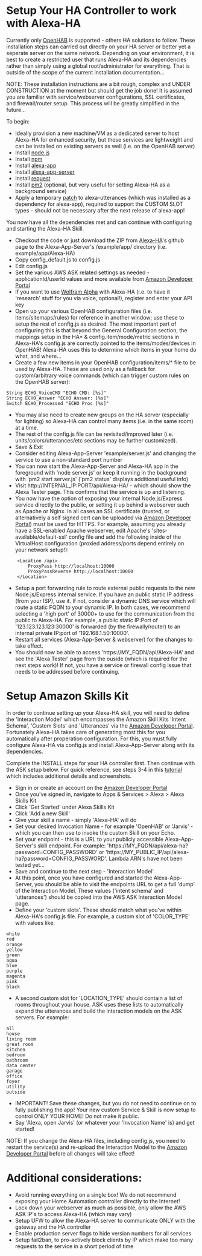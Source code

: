 # Setup Your HA Controller to work with Alexa-HA
Currently only [OpenHAB] is supported - others HA solutions to follow.  These installation steps can carried out directly on your HA server or better yet a seperate server on the same network.  Depending on your environment, it is best to create a restricted user that runs Alexa-HA and its dependencies rather than simply using a global root/administrator for everything.  That is outside of the scope of the current installation documentation...

NOTE:  These installation instructions are a bit rough, complex and UNDER CONSTRUCTION at the moment but should get the job done!  It is assumed you are familiar with service/webserver configurations, SSL certificates, and firewall/router setup.  This process will be greatly simplified in the future...

To begin:
- Ideally provision a new machine/VM as a dedicated server to host Alexa-HA for enhanced security, but these services are lightweight and can be installed on existing servers as well (i.e. on the OpenHAB server)
- Install [node.js]
- Install [npm]
- Install [alexa-app]
- Install [alexa-app-server] 
- Install [request]
- Install [pm2] (optional, but very useful for setting Alexa-HA as a background service)
- Apply a temporary [patch] to alexa-utterances (which was installed as a dependency for alexa-app), required to support the CUSTOM SLOT types - should not be necessary after the next release of alexa-app!

You now have all the dependencies met and can continue with configuring and starting the Alexa-HA Skill.

- Checkout the code or just download the ZIP from [Alexa-HA]'s github page to the Alexa-App-Server's /example/app/ directory (i.e. example/app/Alexa-HA)
- Copy config_default.js to config.js
- Edit config.js 
- Set the various AWS ASK related settings as needed - applicationId/userId values and more available from [Amazon Developer Portal]
- If you want to use [Wolfram Alpha] with Alexa-HA (i.e. to have it 'research' stuff for you via voice, optional!), register and enter your API key
- Open up your various OpenHAB configuration files (i.e. items/sitemaps/rules) for reference in another window; use these to setup the rest of config.js as desired. The most important part of configuring this is that beyond the General Configuration section, the mappings setup in the HA* & config.item/mode/metric sections in Alexa-HA's config.js are correctly pointed to the items/modes/devices in OpenHAB!  Alexa-HA uses this to determine which items in your home do what, and where...  
- Create a few new items in your OpenHAB configuration/items/* file to be used by Alexa-HA.  These are used only as a fallback for custom/arbitrary voice commands (which can trigger custom rules on the OpenHAB server):
```
String ECHO_VoiceCMD "ECHO CMD: [%s]"
String ECHO_Answer "ECHO Answer: [%s]"
Switch ECHO_Processed "ECHO Proc [%s]"
```
- You may also need to create new groups on the HA server (especially for lighting) so Alexa-HA can control many items (i.e. in the same room) at a time.
- The rest of the config.js file can be revisited/improved later (i.e. units/colors/utterances/etc sections may be further customized).
- Save & Exit
- Consider editing Alexa-App-Server 'example/server.js' and changing the service to use a non-standard port number
- You can now start the Alexa-App-Server and Alexa-HA app in the foreground with 'node server.js' or keep it running in the background with 'pm2 start server.js' ('pm2 status' displays additional useful info)
- Visit http://INTERNAL_IP:PORT/api/Alexa-HA/ - which should show the Alexa Tester page.  This confirms that the service is up and listening.
- You now have the option of exposing your internal Node.js/Express service directly to the public, or setting it up behind a webserver such as Apache or Nginx.  In all cases an SSL certificate (trusted, or alternatively a self signed cert can be uploaded via [Amazon Developer Portal]) must be used for HTTPS.  For example, assuming you already have a SSL-enabled Apache webserver, edit Apache's 'sites-available/default-ssl' config file and add the following inside of the VirtualHost configuration (proxied address/ports depend entirely on your network setup!):
```
    <Location /api>
        ProxyPass http://localhost:10000
        ProxyPassReverse http://localhost:10000
    </Location>
```
- Setup a port forwarding rule to route external public requests to the new Node.js/Express internal service.  If you have an public static IP address (from your ISP), use it.  If not, consider a dynamic DNS service which will route a static FQDN to your dynamic IP.  In both cases, we recommend selecting a 'high port' of 30000+ to use for the communication from the public to Alexa-HA.  For example, a public static IP:Port of '123.123.123.123:30000' is forwarded (by the firewally/router) to an internal private IP:port of '192.168.1.50:10000'.  
- Restart all services  (Alexa-App-Server & webserver) for the changes to take effect. 
- You should now be able to access 'https://MY_FQDN/api/Alexa-HA' and see the 'Alexa Tester' page from the ouside (which is required for the next steps work)!  If not, you have a service or firewall config issue that needs to be addressed before continuing.

# Setup Amazon Skills Kit

In order to continue setting up your Alexa-HA skill, you will need to define the 'Interaction Model' which encompasses the Amazon Skill Kits 'Intent Schema', 'Custom Slots' and 'Utterances' via the [Amazon Developer Portal].  Fortunately Alexa-HA takes care of generating most this for you automatically after properation configuration.  For this, you must fully configure Alexa-HA via config.js and install Alexa-App-Server along with its dependencies.  

Complete the INSTALL steps for your HA controller first.  Then continue with the ASK setup below.  For quick reference, see steps 3-4 in this [tutorial] which includes additional details and screenshots.

- Sign in or create an account on the [Amazon Developer Portal]
- Once you’ve signed in, navigate to Apps & Services > Alexa > Alexa Skills Kit
- Click 'Get Started' under Alexa Skills Kit
- Click 'Add a new Skill'
- Give your skill a name - simply 'Alexa-HA' will do
- Set your desired Invocation Name - for example 'OpenHAB' or 'Jarvis' - which you can then use to invoke the custom Skill on your Echo.
- Set your endpoint - this is a URL to your publicly accessible Alexa-App-Server's skill endpoint. For example:  'https://MY_FQDN/api/alexa-ha?password=CONFIG_PASSWORD' or 'https://MY_PUBLIC_IP/api/alexa-ha?password=CONFIG_PASSWORD'.  Lambda ARN's have not been tested yet...
- Save and continue to the next step - 'Interaction Model'
- At this point, once you have configured and started the Alexa-App-Server, you should be able to visit the endpoints URL to get a full 'dump' of the Interaction Model.  These values ('intent schema' and 'utterances') should be copied into the AWS ASK Interaction Model page.
- Define your 'custom slots'.  These should match what you've within Alexa-HA's config.js file.  For example, a custom slot of 'COLOR_TYPE' with values like:
```
white
red
orange
yellow
green
aqua
blue
purple
magenta
pink
black
```
- A second custom slot for 'LOCATION_TYPE' should contain a list of rooms throughout your house.  ASK uses these lists to automatically expand the utterances and build the interaction models on the ASK servers.  For example:
```
all
house
living room
great room
kitchen
bedroom
bathroom
data center
garage
office
foyer
utility
outside

```
- IMPORTANT!  Save these changes, but you do not need to continue on to fully publishing the app!  Your new custom Service & Skill is now setup to control ONLY YOUR HOME!  Do not make it public.
- Say 'Alexa, open Jarvis' (or whatever your 'Invocation Name' is) and get started!

NOTE:  If you change the Alexa-HA files, including config.js, you need to restart the service(s) and re-upload the Interaction Model to the [Amazon Developer Portal] before all changes will take effect!

# Additional considerations:
- Avoid running everything on a single box!  We do not recommend exposing your Home Automation controller directly to the Internet!
- Lock down your webserver as much as possible, only allow the AWS ASK IP's to access Alexa-HA (which may vary)
- Setup UFW to allow the Alexa-HA server to communicate ONLY with the gateway and the HA controller
- Enable production server flags to hide version numbers for all services
- Setup fail2ban, to pro-actively block clients by IP which make too many requests to the service in a short period of time

[//]: # 

   [Alexa-HA]: <https://github.com/unityfire/alexa-ha>

   [node.js]: <http://nodejs.org>
   [npm]: <https://www.npmjs.com/>
   [alexa-app]: <https://www.npmjs.com/package/alexa-app>
   [alexa-app-server]: <https://www.npmjs.com/package/alexa-app-server>
   [request]: <https://www.npmjs.com/package/request>
   [pm2]: <https://www.npmjs.com/package/pm2>
   
   [patch]: <https://github.com/MaxwellPayne/alexa-utterances/commit/8599208037ada7020a3ab8c6fc979e31a2ff934c>
   
   [OpenHAB]: <http://www.openhab.org/>
   [Wolfram Alpha]: <https://www.wolframalpha.com/>
   
   [Amazon Developer Portal]: <https://developer.amazon.com>
   [AWS Lambda]: <https://aws.amazon.com/lambda/>
   [tutorial]: <https://developer.amazon.com/appsandservices/community/post/TxDJWS16KUPVKO/New-Alexa-Skills-Kit-Template-Build-a-Trivia-Skill-in-under-an-Hour>
